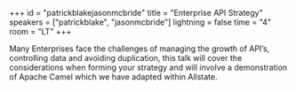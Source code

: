 +++
id = "patrickblakejasonmcbride"
title = "Enterprise API Strategy"
speakers = ["patrickblake", "jasonmcbride"]
lightning = false
time = "4"
room = "LT"
+++

Many Enterprises face the challenges of managing the growth of API’s, controlling data and avoiding duplication, this talk will cover the considerations when forming your strategy and will involve a demonstration of Apache Camel which we have adapted within Allstate.
